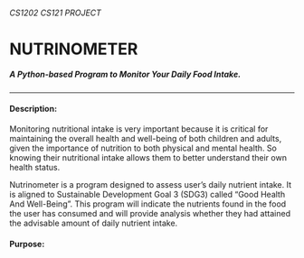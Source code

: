 ###### CS1202 CS121 PROJECT 

# NUTRINOMETER
##### A Python-based Program to Monitor Your Daily Food Intake.

---

#### Description:
<p> Monitoring nutritional intake is very important because it is critical for maintaining the overall health and well-being of both children and adults, given the importance of nutrition to both physical and mental health. So knowing their nutritional intake allows them to better understand their own health status. </p>

<p> Nutrinometer is a program designed to assess user’s daily nutrient intake. It is aligned to Sustainable Development Goal 3 (SDG3) called “Good Health And Well-Being”. This program will indicate the nutrients found in the food the user has consumed and will provide analysis whether they had attained the advisable amount of daily nutrient intake. </p>

#### Purpose:
<p> </p>
